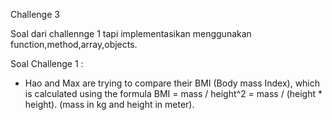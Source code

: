 Challenge 3

Soal dari challennge 1 tapi implementasikan menggunakan function,method,array,objects.

Soal Challenge 1 : 

* Hao and Max are trying to compare their BMI (Body mass Index), which is calculated using the formula BMI = mass / height^2 = mass / (height * height). (mass in kg and height in meter).